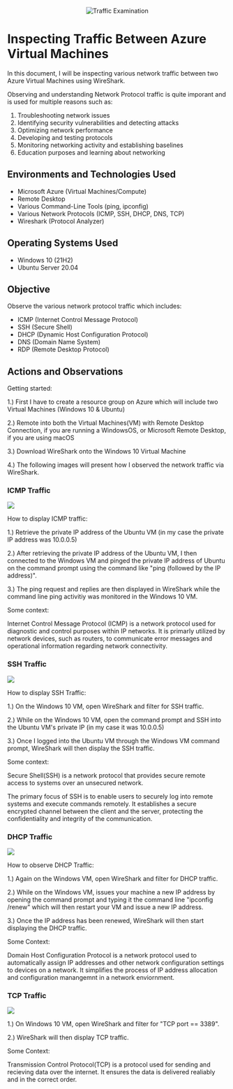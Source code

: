 <p align="center">
<img src="https://i.imgur.com/Ua7udoS.png" alt="Traffic Examination"/>
</p>

<h1>Inspecting Traffic Between Azure Virtual Machines</h1>

In this document, I will be inspecting various network traffic between two Azure Virtual Machines using WireShark.

Observing and understanding Network Protocol traffic is quite imporant and is used for multiple reasons such as:

1. Troubleshooting network issues
2. Identifying security vulnerabilities and detecting attacks
3. Optimizing network performance
4. Developing and testing protocols
5. Monitoring networking activity and establishing baselines
6. Education purposes and learning about networking

<h2>Environments and Technologies Used</h2>

- Microsoft Azure (Virtual Machines/Compute)
- Remote Desktop
- Various Command-Line Tools (ping, ipconfig) 
- Various Network Protocols (ICMP, SSH, DHCP, DNS, TCP)
- Wireshark (Protocol Analyzer)

<h2>Operating Systems Used </h2>

- Windows 10 (21H2)
- Ubuntu Server 20.04

<h2>Objective</h2>

Observe the various network protocol traffic which includes:

- ICMP (Internet Control Message Protocol)
- SSH (Secure Shell)
- DHCP (Dynamic Host Configuration Protocol)
- DNS (Domain Name System)
- RDP (Remote Desktop Protocol)

<h2>Actions and Observations</h2>

<p>
Getting started:

1.) First I have to create a resource group on Azure which will include two Virtual Machines (Windows 10 & Ubuntu)

2.) Remote into both the Virtual Machines(VM) with Remote Desktop Connection, if you are running a WindowsOS, or Microsoft Remote Desktop, if you are using macOS

3.) Download WireShark onto the Windows 10 Virtual Machine

4.) The following images will present how I observed the network traffic via WireShark.
</p>

<h3>ICMP Traffic</h3>  

<p>
<img src="https://imgur.com/xB3LRcI.png" 
     </p>

 <p>
 How to display ICMP traffic:
    
 1.) Retrieve the private IP address of the Ubuntu VM (in my case the private IP address was 10.0.0.5)

 2.) After retrieving the private IP address of the Ubuntu VM, I then connected to the Windows VM and pinged the private IP address of Ubuntu on the command prompt using the command like "ping (followed by the IP address)".
  
 3.) The ping request and replies are then displayed in WireShark while the command line ping activitiy was monitored in the Windows 10 VM.
  
Some context:
  
Internet Control Message Protocol (ICMP) is a network protocol used for diagnostic and control purposes within IP networks. It is primarly utilized by network devices, such as routers, to communicate error messages and operational information regarding network connectivity. 
</p>     

<h3>SSH Traffic</h3>

<p>
<img src="https://imgur.com/cWYhgkr.png"
</p>

<p>     
How to display SSH Traffic:
     
1.) On the Windows 10 VM, open WireShark and filter for SSH traffic.
 
2.) While on the Windows 10 VM, open the command prompt and SSH into the Ubuntu VM's private IP (in my case it was 10.0.0.5)
    
3.) Once I logged into the Ubuntu VM through the Windows VM command prompt, WireShark will then display the SSH traffic.
    
Some context:

Secure Shell(SSH) is a network protocol that provides secure remote access to systems over an unsecured network.
     
The primary focus of SSH is to enable users to securely log into remote systems and execute commands remotely. It establishes a secure encrypted channel between the client and the server, protecting the confidentiality and integrity of the communication. 
</p>     
 
<h3>DHCP Traffic</h3>

<p>
<img src=https://imgur.com/0wfF21K.png"
</p>
                                          
<p>
How to observe DHCP Traffic:

1.) Again on the Windows VM, open WireShark and filter for DHCP traffic.

2.) While on the Windows VM, issues your machine a new IP address by opening the command prompt and typing it the command line "ipconfig /renew" which will then restart your VM and issue a new IP address.

3.) Once the IP address has been renewed, WireShark will then start displaying the DHCP traffic. 
 
Some Context: 
                                                                                                                                                
Domain Host Configuration Protocol is a network protocol used to automatically assign IP addresses and other network configuration settings to devices on a  network. It simplifies the process of IP address allocation and configuration manangemnt in a network enviornment. 
</p>

<h3>TCP Traffic</h3>                                                                                                                                               
<p>
<img src=https://imgur.com/pGzBryt.png"
</p>
    
<p>
1.) On Windows 10 VM, open WireShark and filter for "TCP port == 3389".
     
2.) WireShark will then display TCP traffic. 
     
Some Context:

Transmission Control Protocol(TCP) is a protocol used for sending and recieving data over the internet. It ensures the data is delivered realiably and in the correct order. 
</p>

   

          
                                                                                                                                                
                                                                                                                                                
